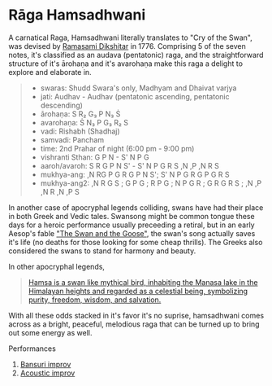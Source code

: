 # Rāga Hamsadhwani

A carnatical Raga, Hamsadhwani literally translates to "Cry of the Swan", was devised by [Ramasami Dikshitar](https://en.wikipedia.org/wiki/Ramaswami_Dikshitar) in 1776.
Comprising 5 of the seven notes, it's classified as an audava (pentatonic) raga, and the straightforward structure of it's ārohaṇa and it's avarohaṇa make this raga a delight to explore and elaborate in.

>
>* swaras:          Shudd Swara's only, Madhyam and Dhaivat varjya
>* jati:            Audhav - Audhav (pentatonic ascending, pentatonic descending)
>* ārohaṇa:         S R₂ G₃ P N₃ Ṡ
>* avarohaṇa:       Ṡ N₃ P G₃ R₂ S
>* vadi:            Rishabh (Shadhaj)
>* samvadi:         Pancham
>* time:            2nd Prahar of night (6:00 pm - 9:00 pm)
>* vishranti Sthan: G P N - S' N P G
>* aaroh/avaroh:    S R G P N S' - S' N P G R S ,N ,P ,N R S
>* mukhya-ang:      ,N RG P G R G P N S'; S' N P G R G P G R S
>* mukhya-ang2:     ,N R G S ; G P G ; R P G ; N P G R ; G R G R S ; ,N ,P ,N R ,N ,P S
>

In another case of apocryphal legends colliding, swans have had their place in both Greek and Vedic tales. Swansong might be common tongue these days for a heroic performance usually preceeding a retiral, but in an early Aesop's fable ["The Swan and the Goose"](https://en.wikipedia.org/wiki/The_Swan_and_the_Goose), the swan's song actually saves it's life (no deaths for those looking for some cheap thrills). The Greeks also considered the swans to stand for harmony and beauty. 

In other apocryphal legends,
> [Hamsa is a swan like mythical bird, inhabiting the Manasa lake in the Himalayan heights and regarded as a celestial being, symbolizing purity, freedom, wisdom, and salvation.](https://icmacy.org/what-is-icm-raag-hamsadhwani/)

With all these odds stacked in it's favor it's no suprise, hamsadhwani comes across as a bright, peaceful, melodious raga that can be turned up to bring out some energy as well.

Performances <br>
1. [Bansuri improv](https://vimeo.com/897663423?share=copy)
2. [Acoustic improv]()


